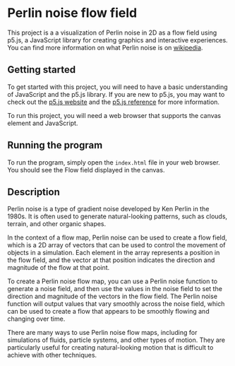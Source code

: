 # Perlin noise flow field

This project is a a visualization of Perlin noise in 2D as a flow field using p5.js, 
a JavaScript library for creating graphics and interactive experiences.
You can find more information on what Perlin noise is on [wikipedia](https://en.wikipedia.org/wiki/Perlin_noise).

## Getting started

To get started with this project, you will need to have a basic understanding of JavaScript and the p5.js library. 
If you are new to p5.js, you may want to check out the [p5.js website](https://p5js.org/) and the [p5.js reference](https://www.p5js.org/reference/) for more information.

To run this project, you will need a web browser that supports the canvas element and JavaScript.

## Running the program

To run the program, simply open the `index.html` file in your web browser. 
You should see the Flow field displayed in the canvas. 

## Description

Perlin noise is a type of gradient noise developed by Ken Perlin in the 1980s. It is often used to generate natural-looking patterns, such as clouds, terrain, and other organic shapes.

In the context of a flow map, Perlin noise can be used to create a flow field, which is a 2D array of vectors that can be used to control the movement of objects in a simulation. Each element in the array represents a position in the flow field, and the vector at that position indicates the direction and magnitude of the flow at that point.

To create a Perlin noise flow map, you can use a Perlin noise function to generate a noise field, and then use the values in the noise field to set the direction and magnitude of the vectors in the flow field. The Perlin noise function will output values that vary smoothly across the noise field, which can be used to create a flow that appears to be smoothly flowing and changing over time.

There are many ways to use Perlin noise flow maps, including for simulations of fluids, particle systems, and other types of motion. They are particularly useful for creating natural-looking motion that is difficult to achieve with other techniques.
